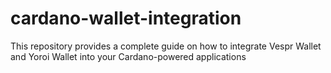 # cardano-wallet-integration
This repository provides a complete guide on how to integrate Vespr Wallet and Yoroi Wallet into your Cardano-powered applications
